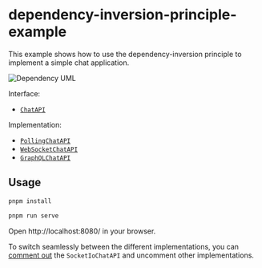 # dependency-inversion-principle-example

This example shows how to use the dependency-inversion principle to implement a simple chat application.

![Dependency UML](https://www.plantuml.com/plantuml/proxy?src=https://raw.githubusercontent.com/iendeavor/dependency-inversion-principle-example/main/dependency.puml)

Interface:

- [`ChatAPI`](./packages/client/src/interface.ts)

Implementation:

- [`PollingChatAPI`](./packages/client/src/polling.ts)
- [`WebSocketChatAPI`](./packages/client/src/web-socket.ts)
- [`GraphQLChatAPI`](./packages/client/src/graph-ql.ts)

## Usage

```bash
pnpm install

pnpm run serve

```

Open http://localhost:8080/ in your browser.

To switch seamlessly between the different implementations, you can [comment out](./packages/client/src/index.ts#L3-L5) the `SocketIoChatAPI` and uncomment other implementations.
